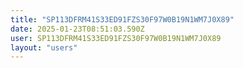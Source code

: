 ```yaml
---
title: "SP113DFRM41S33ED91FZS30F97W0B19N1WM7J0X89"
date: 2025-01-23T08:51:03.590Z
user: SP113DFRM41S33ED91FZS30F97W0B19N1WM7J0X89
layout: "users"
---
```

    